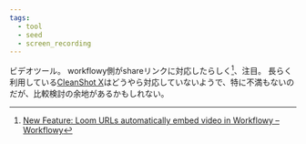 ```yaml
---
tags:
  - tool
  - seed
  - screen_recording
---
```

ビデオツール。 workflowy側がshareリンクに対応したらしく[^1]、注目。
長らく利用している[CleanShot X](https://cleanshot.com/)はどうやら対応していないようで、特に不満もないのだが、比較検討の余地があるかもしれない。


[^1]: [New Feature: Loom URLs automatically embed video in Workflowy – Workflowy](https://blog.workflowy.com/update-mar-21/)
